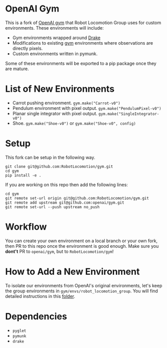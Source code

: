 # OpenAI Gym 

This is a fork of [OpenAI gym](https://github.com/openai/gym) that Robot Locomotion Group uses for custom environments. These environments will include:
- Gym environments wrapped around [Drake](https://drake.mit.edu/)
- Modifications to existing [gym](https://github.com/openai/gym) environments where observations are directly pixels.
- Custom environments written in pymunk.

Some of these environments will be exported to a pip package once they are mature.

# List of New Environments

- Carrot pushing environment. `gym.make("Carrot-v0")`
- Pendulum environment with pixel output. `gym.make("PendulumPixel-v0")`
- Planar single integrator with pixel output. `gym.make("SingleIntegrator-v0")`
- Shoe. `gym.make("Shoe-v0")` or `gym.make("Shoe-v0", config)`

# Setup 

This fork can be setup in the following way.

```
git clone git@github.com:RobotLocomotion/gym.git
cd gym
pip install -e .
``` 

If you are working on this repo then add the following lines:
```
cd gym 
git remote set-url origin git@github.com:RobotLocomotion/gym.git
git remote add upstream git@github.com:openai/gym.git
git remote set-url --push upstream no_push
```

# Workflow 

You can create your own environment on a local branch or your own fork, then PR to this repo once the environment is good enough.
Make sure you **dont't** PR to `openai/gym`, but to `RobotLocomotion/gym`! 

# How to Add a New Environment

To isolate our environments from OpenAI's original environments, let's keep the group environments in `gym/envs/robot_locomotion_group`. You will find detailed instructions in this [folder](https://github.com/RobotLocomotion/gym/tree/master/gym/envs/robot_locomotion_group).

# Dependencies 
- `pyglet`
- `pymunk`
- `drake`
